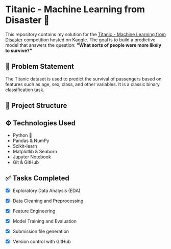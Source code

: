 # Titanic - Machine Learning from Disaster 🚢

This repository contains my solution for the [Titanic - Machine Learning from Disaster](https://www.kaggle.com/competitions/titanic) competition hosted on Kaggle. The goal is to build a predictive model that answers the question: **"What sorts of people were more likely to survive?"**

## 🧠 Problem Statement

The Titanic dataset is used to predict the survival of passengers based on features such as age, sex, class, and other variables. It is a classic binary classification task.

## 📁 Project Structure


## ⚙️ Technologies Used

- Python 🐍
- Pandas & NumPy
- Scikit-learn
- Matplotlib & Seaborn
- Jupyter Notebook
- Git & GitHub

## ✅ Tasks Completed

- [x] Exploratory Data Analysis (EDA)
- [x] Data Cleaning and Preprocessing
- [x] Feature Engineering
- [x] Model Training and Evaluation
- [x] Submission file generation
- [x] Version control with GitHub

